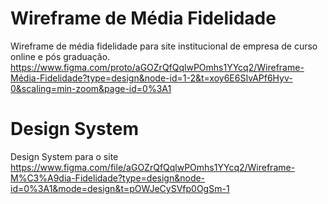 # Wireframe de Média Fidelidade
Wireframe de média fidelidade para site institucional de empresa de curso online e pós graduação.
https://www.figma.com/proto/aGOZrQfQqlwPOmhs1YYcq2/Wireframe-Média-Fidelidade?type=design&node-id=1-2&t=xoy6E6SIvAPf6Hyv-0&scaling=min-zoom&page-id=0%3A1

# Design System
Design System para o site
https://www.figma.com/file/aGOZrQfQqlwPOmhs1YYcq2/Wireframe-M%C3%A9dia-Fidelidade?type=design&node-id=0%3A1&mode=design&t=pOWJeCySVfp0OgSm-1
